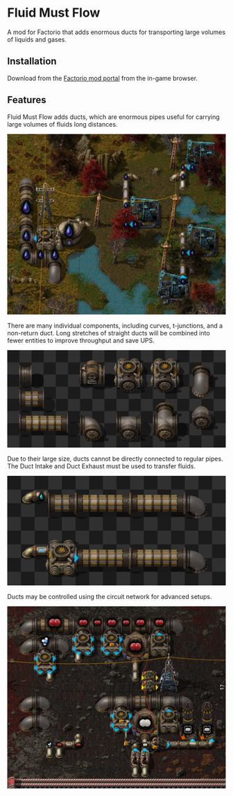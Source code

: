 # Fluid Must Flow

A mod for Factorio that adds enormous ducts for transporting large volumes of liquids and gases.

## Installation

Download from the [Factorio mod portal](https://mods.factorio.com/mod/FluidMustFlow) from the in-game browser.

## Features

Fluid Must Flow adds ducts, which are enormous pipes useful for carrying large volumes of fluids long distances.

![](./screenshots/demo.png)

There are many individual components, including curves, t-junctions, and a non-return duct. Long stretches of straight ducts will be combined into fewer entities to improve throughput and save UPS.

![](./screenshots/components.png)

Due to their large size, ducts cannot be directly connected to regular pipes. The Duct Intake and Duct Exhaust must be used to transfer fluids.

![](./screenshots/endpoints.png)

Ducts may be controlled using the circuit network for advanced setups.

![](./screenshots/circuit-network.png)
